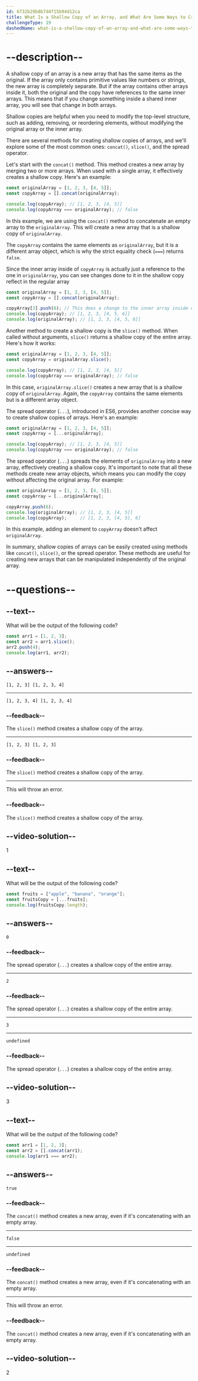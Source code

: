 ```yaml
---
id: 6732b29b8b7d4f15b94d12ca
title: What Is a Shallow Copy of an Array, and What Are Some Ways to Create These Copies?
challengeType: 19
dashedName: what-is-a-shallow-copy-of-an-array-and-what-are-some-ways-to-create-these-copies
---
```


# --description--

A shallow copy of an array is a new array that has the same items as the original. If the array only contains primitive values like numbers or strings, the new array is completely separate. But if the array contains other arrays inside it, both the original and the copy have references to the same inner arrays. This means that if you change something inside a shared inner array, you will see that change in both arrays.

Shallow copies are helpful when you need to modify the top-level structure, such as adding, removing, or reordering elements, without modifying the original array or the inner array.

There are several methods for creating shallow copies of arrays, and we'll explore some of the most common ones: `concat()`, `slice()`, and the spread operator.

Let's start with the `concat()` method. This method creates a new array by merging two or more arrays. When used with a single array, it effectively creates a shallow copy. Here's an example:

```js
const originalArray = [1, 2, 3, [4, 5]];
const copyArray = [].concat(originalArray);

console.log(copyArray); // [1, 2, 3, [4, 5]]
console.log(copyArray === originalArray); // false
```

In this example, we are using the `concat()` method to concatenate an empty array to the `originalArray`. This will create a new array that is a shallow copy of `originalArray`. 

The `copyArray` contains the same elements as `originalArray`, but it is a different array object, which is why the strict equality check (`===`) returns `false`.

Since the inner array inside of `copyArray` is actually just a reference to the one in `originalArray`, you can see changes done to it in the shallow copy reflect in the regular array

```js
const originalArray = [1, 2, 3, [4, 5]];
const copyArray = [].concat(originalArray);

copyArray[3].push(6); // This does a change to the inner array inside copyArray
console.log(copyArray); // [1, 2, 3, [4, 5, 6]]
console.log(originalArray); // [1, 2, 3, [4, 5, 6]]
```

Another method to create a shallow copy is the `slice()` method. When called without arguments, `slice()` returns a shallow copy of the entire array. Here's how it works:

```js
const originalArray = [1, 2, 3, [4, 5]];
const copyArray = originalArray.slice();

console.log(copyArray); // [1, 2, 3, [4, 5]]
console.log(copyArray === originalArray); // false
```

In this case, `originalArray.slice()` creates a new array that is a shallow copy of `originalArray`. Again, the `copyArray` contains the same elements but is a different array object.

The spread operator (`...`), introduced in ES6, provides another concise way to create shallow copies of arrays. Here's an example:

```js
const originalArray = [1, 2, 3, [4, 5]];
const copyArray = [...originalArray];

console.log(copyArray); // [1, 2, 3, [4, 5]]
console.log(copyArray === originalArray); // false
```

The spread operator (`...`) spreads the elements of `originalArray` into a new array, effectively creating a shallow copy. It's important to note that all these methods create new array objects, which means you can modify the copy without affecting the original array. For example:

```js
const originalArray = [1, 2, 3, [4, 5]];
const copyArray = [...originalArray];

copyArray.push(6);
console.log(originalArray); // [1, 2, 3, [4, 5]]
console.log(copyArray);     // [1, 2, 3, [4, 5], 6]
```

In this example, adding an element to `copyArray` doesn't affect `originalArray`.

In summary, shallow copies of arrays can be easily created using methods like `concat()`, `slice()`, or the spread operator. These methods are useful for creating new arrays that can be manipulated independently of the original array.

# --questions--

## --text--

What will be the output of the following code?

```js
const arr1 = [1, 2, 3];
const arr2 = arr1.slice();
arr2.push(4);
console.log(arr1, arr2);
```

## --answers--

`[1, 2, 3] [1, 2, 3, 4]`

---

`[1, 2, 3, 4] [1, 2, 3, 4]`

### --feedback--

The `slice()` method creates a shallow copy of the array.

---

`[1, 2, 3] [1, 2, 3]`

### --feedback--

The `slice()` method creates a shallow copy of the array.

---

This will throw an error.

### --feedback--

The `slice()` method creates a shallow copy of the array.

## --video-solution--

1

## --text--

What will be the output of the following code?

```js
const fruits = ["apple", "banana", "orange"];
const fruitsCopy = [...fruits];
console.log(fruitsCopy.length);
```

## --answers--

`0`

### --feedback--

The spread operator (`...`) creates a shallow copy of the entire array.

---

`2`

### --feedback--

The spread operator (`...`) creates a shallow copy of the entire array.

---

`3`

---

`undefined`

### --feedback--

The spread operator (`...`) creates a shallow copy of the entire array.

## --video-solution--

3

## --text--

What will be the output of the following code?

```js
const arr1 = [1, 2, 3];
const arr2 = [].concat(arr1);
console.log(arr1 === arr2);
```

## --answers--

`true`

### --feedback--

The `concat()` method creates a new array, even if it's concatenating with an empty array.

---

`false`

---

`undefined`

### --feedback--

The `concat()` method creates a new array, even if it's concatenating with an empty array.

---

This will throw an error.

### --feedback--

The `concat()` method creates a new array, even if it's concatenating with an empty array.

## --video-solution--

2
